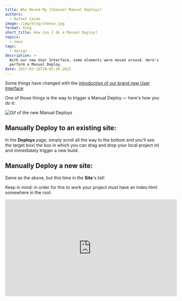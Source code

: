 ```yaml
---
title: Who Moved My (Cheese) Manual Deploys?
authors:
  - Rafael Conde
image: /img/blog/cheese.jpg
format: blog
short_title: How can I do a Manual Deploy?
topics:
  - news
tags:
  - design
description: >-
  With our new User Interface, some elements were moved around. Here's how you
  perform a Manual Deploy.
date: 2017-03-16T20:02:16.202Z
---
```


Some things have changed with the [introduction of our brand new User Interface](https://www.netlify.com/blog/2017/03/14/introducing-a-new-design-system/)

One of those things is the way to trigger a Manual Deploy — here's how you do it:

![Gif of the new Manual Deploys](/img/blog/manual_deploy_2.gif)

## Manually Deploy to an existing site:

In the **Deploys** page, simply scroll all the way to the bottom and you'll see the target box( the box in which you can drag and drop your local project in) and immediately trigger a new build.

## Manually Deploy a new site:

Same as the above, but this time in the **Site**'s list!

Keep in mind: in order for this to work your project must have an index.html somewhere in the root.

<iframe width="560" height="315" src="https://www.youtube.com/embed/vywDFg2uIxY" frameborder="0" allowfullscreen></iframe>
